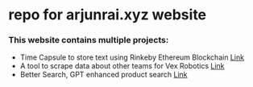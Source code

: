 # repo for arjunrai.xyz website

### This website contains multiple projects:  
- Time Capsule to store text using Rinkeby Ethereum Blockchain [Link](https://arjunrai.xyz/TimeCapsule)  
- A tool to scrape data about other teams for Vex Robotics [Link](https://arjunrai.xyz/RobotStats)  
- Better Search, GPT enhanced product search [Link](https://arjunrai.xyz/Data)  
